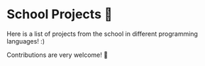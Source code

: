 # School Projects :school:

Here is a list of projects from the school in different programming languages! :)

Contributions are very welcome! :tada: